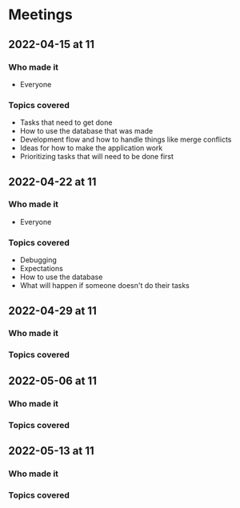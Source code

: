 # Meetings


## 2022-04-15 at 11
### Who made it
- Everyone
### Topics covered
- Tasks that need to get done
- How to use the database that was made
- Development flow and how to handle things like merge conflicts
- Ideas for how to make the application work
- Prioritizing tasks that will need to be done first

## 2022-04-22 at 11
### Who made it
- Everyone
### Topics covered
- Debugging
- Expectations
- How to use the database
- What will happen if someone doesn't do their tasks

## 2022-04-29 at 11
### Who made it
### Topics covered

## 2022-05-06 at 11
### Who made it
### Topics covered

## 2022-05-13 at 11
### Who made it
### Topics covered